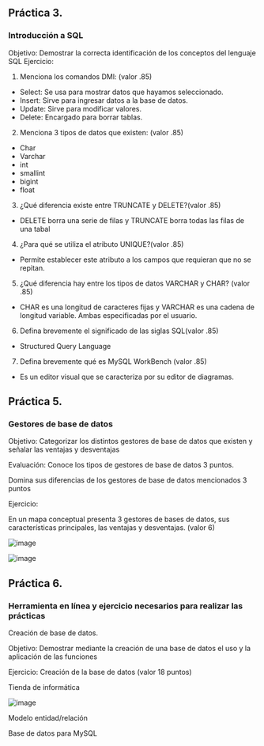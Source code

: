 ## Práctica 3.
### Introducción a SQL
Objetivo: Demostrar la correcta identificación de los conceptos del lenguaje SQL
Ejercicio:

1. Menciona los comandos DMl: (valor .85)

* Select: Se usa para mostrar datos que hayamos seleccionado.
* Insert: Sirve para ingresar datos a la base de datos.
* Update: Sirve para modificar valores.
* Delete: Encargado para borrar tablas.

2. Menciona 3 tipos de datos que existen: (valor .85)
* Char
* Varchar
* int
* smallint
* bigint
* float

3. ¿Qué diferencia existe entre TRUNCATE y DELETE?(valor .85)

* DELETE borra una serie de filas y TRUNCATE borra todas las filas de una tabal

4. ¿Para qué se utiliza el atributo UNIQUE?(valor .85)

* Permite establecer este atributo a los campos que requieran que no se repitan.

5. ¿Qué diferencia hay entre los tipos de datos VARCHAR y CHAR? (valor .85)

* CHAR es una longitud de caracteres fijas y VARCHAR  es una cadena de longitud variable. Ambas especificadas por el usuario.

6. Defina brevemente el significado de las siglas SQL(valor .85)
 
* Structured Query Language

7. Defina brevemente qué es MySQL WorkBench (valor .85)

* Es un editor visual que se caracteriza por su editor de diagramas.

## Práctica 5.
### Gestores de base de datos

Objetivo: Categorizar los distintos gestores de base de datos que existen y señalar las
ventajas y desventajas

Evaluación: Conoce los tipos de gestores de base de datos 3 puntos.

Domina sus diferencias de los gestores de base de datos mencionados 3 puntos

Ejercicio:

En un mapa conceptual presenta 3 gestores de bases de datos, sus características
principales, las ventajas y desventajas. (valor 6)

![image](https://user-images.githubusercontent.com/101481084/172527553-165a391a-7184-4945-a6e3-6f91d3b41cf1.png)



![image](https://user-images.githubusercontent.com/91554777/170415427-e2b7321b-a97f-43b0-ac24-6e506c307e6b.png)

## Práctica 6.
### Herramienta en línea y ejercicio necesarios para realizar las prácticas

Creación de base de datos.

Objetivo: Demostrar mediante la creación de una base de datos el uso y la aplicación de
las funciones

Ejercicio: Creación de la base de datos (valor 18 puntos)

Tienda de informática

![image](https://user-images.githubusercontent.com/91554777/170415101-717bca19-3644-46a9-8a57-8d5940c5d283.png)




Modelo entidad/relación




Base de datos para MySQL
